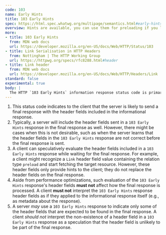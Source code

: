 ```yaml
---
code: 103
name: Early Hints
title: 103 Early Hints
spec: https://html.spec.whatwg.org/multipage/semantics.html#early-hints
overview: Hints are available, you can use them for preloading if you like.
more:
- title: 103 Early Hints
  from: MDN web docs
  url: https://developer.mozilla.org/en-US/docs/Web/HTTP/Status/103
- title: Link Serialisation in HTTP Headers
  from: Nottingham | The HTTP Working Group
  url: https://httpwg.org/specs/rfc8288.html#header
- title: Link header
  from: MDN web docs
  url: https://developer.mozilla.org/en-US/docs/Web/HTTP/Headers/Link
standard: false
experimental: true
body: |
  The HTTP `103 Early Hints` information response status code is primarily intended to be used with the `Link` header to allow the user agent to start preloading resources while the server is still preparing a response.
---
```


1. This status code indicates to the client that the server is likely to send a final response with the header fields included in the informational response.
1. Typically, a server will include the header fields sent in a `103 Early Hints` response in the final response as well. However, there might be cases when this is not desirable, such as when the server learns that the header fields in the `103 Early Hints` response are not correct before the final response is sent.
1. A client can speculatively evaluate the header fields included in a `103 Early Hints` response while waiting for the final response. For example, a client might recognize a `Link` header field value containing the relation type `preload` and start fetching the target resource. However, these header fields only provide hints to the client; they do not replace the header fields on the final response.
1. Aside from performance optimizations, such evaluation of the `103 Early Hints` response's header fields **must not** affect how the final response is processed. A client **must not** interpret the `103 Early Hints` response header fields as if they applied to the informational response itself (e.g., as metadata about the response).
1. A server _may_ use a `103 Early Hints` response to indicate only some of the header fields that are expected to be found in the final response.  A client _should not_ interpret the non-existence of a header field in a `103 Early Hints` response as a speculation that the header field is unlikely to be part of the final response.
